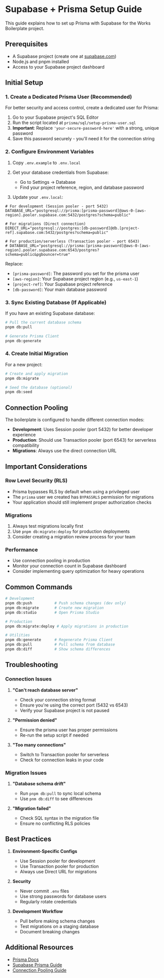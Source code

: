 # Supabase + Prisma Setup Guide

This guide explains how to set up Prisma with Supabase for the Works Boilerplate
project.

## Prerequisites

- A Supabase project (create one at [supabase.com](https://supabase.com))
- Node.js and pnpm installed
- Access to your Supabase project dashboard

## Initial Setup

### 1. Create a Dedicated Prisma User (Recommended)

For better security and access control, create a dedicated user for Prisma:

1. Go to your Supabase project's SQL Editor
2. Run the script located at `prisma/sql/setup-prisma-user.sql`
3. **Important**: Replace `'your-secure-password-here'` with a strong, unique
   password
4. Save this password securely - you'll need it for the connection string

### 2. Configure Environment Variables

1. Copy `.env.example` to `.env.local`
2. Get your database credentials from Supabase:
   - Go to Settings → Database
   - Find your project reference, region, and database password

3. Update your `.env.local`:

```env
# For development (Session pooler - port 5432)
DATABASE_URL="postgresql://prisma:[prisma-password]@aws-0-[aws-region].pooler.supabase.com:5432/postgres?schema=public"

# For migrations (Direct connection)
DIRECT_URL="postgresql://postgres:[db-password]@db.[project-ref].supabase.com:5432/postgres?schema=public"

# For production/serverless (Transaction pooler - port 6543)
# DATABASE_URL="postgresql://prisma:[prisma-password]@aws-0-[aws-region].pooler.supabase.com:6543/postgres?schema=public&pgbouncer=true"
```

Replace:

- `[prisma-password]`: The password you set for the prisma user
- `[aws-region]`: Your Supabase project region (e.g., `us-east-1`)
- `[project-ref]`: Your Supabase project reference
- `[db-password]`: Your main database password

### 3. Sync Existing Database (If Applicable)

If you have an existing Supabase database:

```bash
# Pull the current database schema
pnpm db:pull

# Generate Prisma Client
pnpm db:generate
```

### 4. Create Initial Migration

For a new project:

```bash
# Create and apply migration
pnpm db:migrate

# Seed the database (optional)
pnpm db:seed
```

## Connection Pooling

The boilerplate is configured to handle different connection modes:

- **Development**: Uses Session pooler (port 5432) for better developer
  experience
- **Production**: Should use Transaction pooler (port 6543) for serverless
  compatibility
- **Migrations**: Always use the direct connection URL

## Important Considerations

### Row Level Security (RLS)

- Prisma bypasses RLS by default when using a privileged user
- The `prisma` user we created has `BYPASSRLS` permission for migrations
- Your application should still implement proper authorization checks

### Migrations

1. Always test migrations locally first
2. Use `pnpm db:migrate:deploy` for production deployments
3. Consider creating a migration review process for your team

### Performance

- Use connection pooling in production
- Monitor your connection count in Supabase dashboard
- Consider implementing query optimization for heavy operations

## Common Commands

```bash
# Development
pnpm db:push          # Push schema changes (dev only)
pnpm db:migrate       # Create new migration
pnpm db:studio        # Open Prisma Studio

# Production
pnpm db:migrate:deploy # Apply migrations in production

# Utilities
pnpm db:generate      # Regenerate Prisma Client
pnpm db:pull          # Pull schema from database
pnpm db:diff          # Show schema differences
```

## Troubleshooting

### Connection Issues

1. **"Can't reach database server"**
   - Check your connection string format
   - Ensure you're using the correct port (5432 vs 6543)
   - Verify your Supabase project is not paused

2. **"Permission denied"**
   - Ensure the prisma user has proper permissions
   - Re-run the setup script if needed

3. **"Too many connections"**
   - Switch to Transaction pooler for serverless
   - Check for connection leaks in your code

### Migration Issues

1. **"Database schema drift"**
   - Run `pnpm db:pull` to sync local schema
   - Use `pnm db:diff` to see differences

2. **"Migration failed"**
   - Check SQL syntax in the migration file
   - Ensure no conflicting RLS policies

## Best Practices

1. **Environment-Specific Configs**
   - Use Session pooler for development
   - Use Transaction pooler for production
   - Always use Direct URL for migrations

2. **Security**
   - Never commit `.env` files
   - Use strong passwords for database users
   - Regularly rotate credentials

3. **Development Workflow**
   - Pull before making schema changes
   - Test migrations on a staging database
   - Document breaking changes

## Additional Resources

- [Prisma Docs](https://www.prisma.io/docs)
- [Supabase Prisma Guide](https://supabase.com/docs/guides/database/prisma)
- [Connection Pooling Guide](https://supabase.com/docs/guides/database/connecting-to-postgres#connection-pooling)
